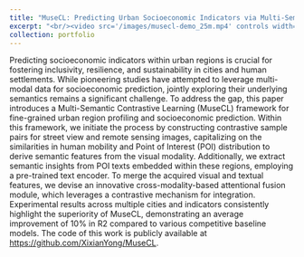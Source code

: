 ```yaml
---
title: "MuseCL: Predicting Urban Socioeconomic Indicators via Multi-Semantic Contrastive Learning"
excerpt: "<br/><video src='/images/musecl-demo_25m.mp4' controls width=800 />"
collection: portfolio
---
```


Predicting socioeconomic indicators within urban regions is crucial for fostering inclusivity, resilience, and sustainability in cities and human settlements. While pioneering studies have attempted to leverage multi-modal data for socioeconomic prediction, jointly exploring their underlying semantics remains a significant challenge.
To address the gap, this paper introduces a Multi-Semantic Contrastive Learning (MuseCL) framework for fine-grained urban region profiling and socioeconomic prediction. Within this framework, we initiate the process by constructing contrastive sample pairs for street view and remote sensing images, capitalizing on the similarities in human mobility and Point of Interest (POI) distribution to derive semantic features from the visual modality. Additionally, we extract semantic insights from POI texts embedded within these regions, employing a pre-trained text encoder. To merge the acquired visual and textual features, we devise an innovative cross-modality-based attentional fusion module, which leverages a contrastive mechanism for integration. Experimental results across multiple cities and indicators consistently highlight the superiority of MuseCL, demonstrating an average improvement of 10% in R2 compared to various competitive baseline models. The code of this work is publicly available at https://github.com/XixianYong/MuseCL.
